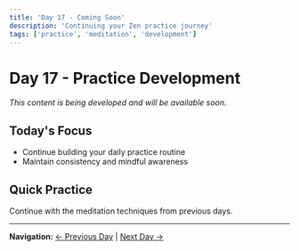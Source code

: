 ```yaml
---
title: 'Day 17 - Coming Soon'
description: 'Continuing your Zen practice journey'
tags: ['practice', 'meditation', 'development']
---
```


# Day 17 - Practice Development

*This content is being developed and will be available soon.*

## Today's Focus
- Continue building your daily practice routine
- Maintain consistency and mindful awareness

## Quick Practice
Continue with the meditation techniques from previous days.

---

**Navigation:** [← Previous Day](day16.md) | [Next Day →](day18.md)

